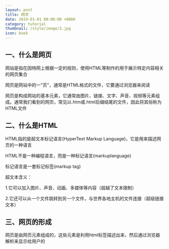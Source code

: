 ```yaml
---
layout: post
title: 网页
date: 2019-01-01 00:00:00 +0800
category: tutorial
thumbnail: /style/image/2.jpg
icon: book
---
```


## 一、什么是网页
<p>网站是指在因特网上根据一定的规则，使用HTML等制作的用于展示特定内容相关的网页集合</p>
<p>网页是网站中的一"页"，通常是HTML格式的文件，它要通过浏览器来阅读</p>
<p>网页是构成网站的基本元素，它通常由图片、链接、文字、声音、视频等元素组成。通常我们看到的网页，常见以.htm或.html后缀结尾的文件，因此将其俗称为HTML文件</p>

## 二、什么是HTML
<p>HTML指的是超文本标记语言(HyperText Markup Language)，它是用来描述网页的一种语言</p>
<p>HTML不是一种编程语言，而是一种标记语言(markuplanguage)</p>
<p>标记语言是一套标记标签(markup tag)</p>
超文本含义：<br/>
<p>1.它可以加入图片、声音、动画、多媒体等内容（超越了文本限制）</p>
<p>2.它还可以从一个文件跳转到另一个文件，与世界各地主机的文件连接（超级链接文本）</p>

## 三、网页的形成
<p>网页是由网页元素组成的，这些元素是利用html标签描述出来，然后通过浏览器解析来显示给用户的</p>
